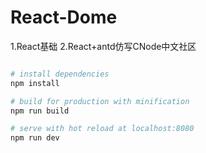 # React-Dome

1.React基础
2.React+antd仿写CNode中文社区

``` bash

# install dependencies
npm install

# build for production with minification
npm run build

# serve with hot reload at localhost:8080
npm run dev

